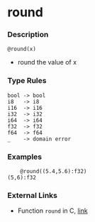# round

### Description

`@round(x)`

- round the value of x

### Type Rules

```no-highlight
bool -> bool
i8   -> i8
i16  -> i16
i32  -> i32
i64  -> i64
f32  -> f32
f64  -> f64
_    -> domain error
```

### Examples

```no-highlight
    @round((5.4,5.6):f32)
(5,6):f32
```

### External Links

- Function `round` in C, [link](http://www.cplusplus.com/reference/cmath/round/)
